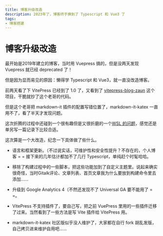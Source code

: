 ```yaml
---
title: 博客升级改造
description: 2023年了，博客终于换到了 Typescript 和 Vue3 了
tags: 
- 博客搭建
---
```


# 博客升级改造

最开始是2019年建立的博客，当时用 Vuepress 搞的，但是没两天发现 Vuepress 就已经 deprecated 了！

但是因为显而易见的原因：懒得学 Typescript 和 Vue3，就一直没改造博客。

[](/assets/embarrassed.jpg)

前两天看了下 VitePress 已经到了 1.0 了，又看到了 [vitepress-blog-zaun](https://github.com/clark-cui/vitepress-blog-zaun) 这个项目，干脆就抄了这个老哥的代码。

但是这个老哥把 markdown-it 插件的配置写错位置了，markdown-it-katex 一直用不了，看了半天才发现问题。

这次折腾的过程中还碰到一个很有趣但是又很折磨的一个[WSL 的问题](https://github.com/microsoft/WSL/issues/4197)，感觉还是单另写一篇记录下比较合适。

这次算是一个大改造，纪念一下具体做了些什么。

- 语言和框架更新。（不过说实话，可维护性和安全性提升？不存在的，个人博客 = = 接下来的几年估计都加不了几行 Typescript，单纯赶个时髦哈哈。

- 移除了构建过程中的一些脚本，把这些功能加到了自定义主题里。说起来确实很奇怪，当时Gitalk评论、文章列表、首页文章我为什么要放到构建命令里去添加……

- 升级到 Google Analytics 4（不然还发现不了 Universal GA 要不能用了 = =。

- VitePress 不支持插件了，要自己写，把之前 VuePress 里用的一些插件迁移了过来。当然看到了一些方法是写 Vite 插件给 VitePress 用。

- markdown-it-katex 社区版似乎没人维护了，大家都在自行 fork 胡乱发版，自己拷贝进来维护自用吧……